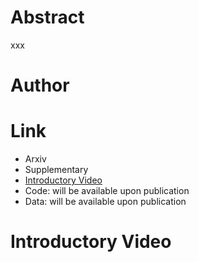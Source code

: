 # Abstract

xxx

# Author

# Link
- Arxiv
- Supplementary
- [Introductory Video](https://youtu.be/xCuYaw7_BNY)
- Code: will be available upon publication
- Data: will be available upon publication

# Introductory Video
